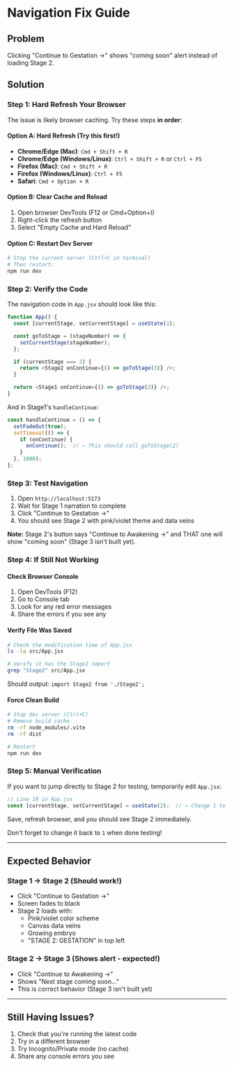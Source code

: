 # Navigation Fix Guide

## Problem
Clicking "Continue to Gestation →" shows "coming soon" alert instead of loading Stage 2.

## Solution

### Step 1: Hard Refresh Your Browser

The issue is likely browser caching. Try these steps **in order**:

#### Option A: Hard Refresh (Try this first!)
- **Chrome/Edge (Mac)**: `Cmd + Shift + R`
- **Chrome/Edge (Windows/Linux)**: `Ctrl + Shift + R` or `Ctrl + F5`
- **Firefox (Mac)**: `Cmd + Shift + R`
- **Firefox (Windows/Linux)**: `Ctrl + F5`
- **Safari**: `Cmd + Option + R`

#### Option B: Clear Cache and Reload
1. Open browser DevTools (F12 or Cmd+Option+I)
2. Right-click the refresh button
3. Select "Empty Cache and Hard Reload"

#### Option C: Restart Dev Server
```bash
# Stop the current server (Ctrl+C in terminal)
# Then restart:
npm run dev
```

### Step 2: Verify the Code

The navigation code in `App.jsx` should look like this:

```javascript
function App() {
  const [currentStage, setCurrentStage] = useState(1);

  const goToStage = (stageNumber) => {
    setCurrentStage(stageNumber);
  };

  if (currentStage === 2) {
    return <Stage2 onContinue={() => goToStage(3)} />;
  }

  return <Stage1 onContinue={() => goToStage(2)} />;
}
```

And in Stage1's `handleContinue`:

```javascript
const handleContinue = () => {
  setFadeOut(true);
  setTimeout(() => {
    if (onContinue) {
      onContinue();  // ← This should call goToStage(2)
    }
  }, 1000);
};
```

### Step 3: Test Navigation

1. Open `http://localhost:5173`
2. Wait for Stage 1 narration to complete
3. Click "Continue to Gestation →"
4. You should see Stage 2 with pink/violet theme and data veins

**Note:** Stage 2's button says "Continue to Awakening →" and THAT one will show "coming soon" (Stage 3 isn't built yet).

### Step 4: If Still Not Working

#### Check Browser Console
1. Open DevTools (F12)
2. Go to Console tab
3. Look for any red error messages
4. Share the errors if you see any

#### Verify File Was Saved
```bash
# Check the modification time of App.jsx
ls -la src/App.jsx

# Verify it has the Stage2 import
grep "Stage2" src/App.jsx
```

Should output: `import Stage2 from './Stage2';`

#### Force Clean Build
```bash
# Stop dev server (Ctrl+C)
# Remove build cache
rm -rf node_modules/.vite
rm -rf dist

# Restart
npm run dev
```

### Step 5: Manual Verification

If you want to jump directly to Stage 2 for testing, temporarily edit `App.jsx`:

```javascript
// Line 18 in App.jsx
const [currentStage, setCurrentStage] = useState(2);  // ← Change 1 to 2
```

Save, refresh browser, and you should see Stage 2 immediately.

Don't forget to change it back to `1` when done testing!

---

## Expected Behavior

### Stage 1 → Stage 2 (Should work!)
- Click "Continue to Gestation →"
- Screen fades to black
- Stage 2 loads with:
  - Pink/violet color scheme
  - Canvas data veins
  - Growing embryo
  - "STAGE 2: GESTATION" in top left

### Stage 2 → Stage 3 (Shows alert - expected!)
- Click "Continue to Awakening →"  
- Shows "Next stage coming soon..."
- This is correct behavior (Stage 3 isn't built yet)

---

## Still Having Issues?

1. Check that you're running the latest code
2. Try in a different browser
3. Try Incognito/Private mode (no cache)
4. Share any console errors you see

